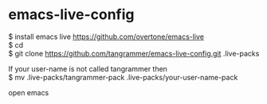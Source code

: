 emacs-live-config
=================

$ install emacs live https://github.com/overtone/emacs-live   
$ cd    
$ git clone https://github.com/tangrammer/emacs-live-config.git .live-packs   
   
   
If your user-name is not called tangrammer then    
$ mv .live-packs/tangrammer-pack .live-packs/your-user-name-pack   

open emacs 
